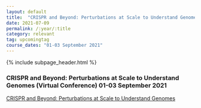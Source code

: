 ```yaml
---
layout: default
title:  "CRISPR and Beyond: Perturbations at Scale to Understand Genomes "
date: 2021-07-09
permalink: /:year/:title
category: relevant
tag: upcomingtag
course_dates: "01-03 September 2021"
---
```


{% include subpage_header.html %}

### CRISPR and Beyond: Perturbations at Scale to Understand Genomes (Virtual Conference) 01-03 September 2021


[ CRISPR and Beyond: Perturbations at Scale to Understand Genomes](https://coursesandconferences.wellcomeconnectingscience.org/event/crispr-and-beyond-perturbations-at-scale-to-understand-genomes-virtual-conference-20210901/?utm_source=dotdigital&utm_medium=Email_Virtual&utm_campaign=CRISPR21&utm_content=organic_email&dm_i=2SUU,15YB6,UWY1N,4HVYX,1)